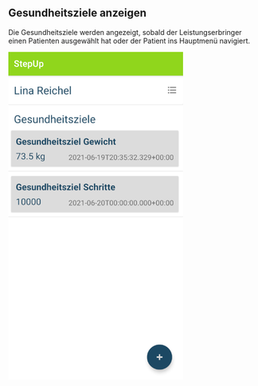 ## Gesundheitsziele anzeigen

Die Gesundheitsziele werden angezeigt, sobald der Leistungserbringer einen Patienten ausgewählt hat oder der Patient ins Hauptmenü navigiert.

![](pic1.png)